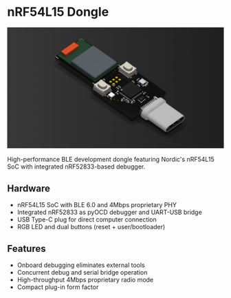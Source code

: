 # nRF54L15 Dongle
<p align="center">
  <img src="img/board.png" alt="nRF54L15 Dongle">
</p>

High-performance BLE development dongle featuring Nordic's nRF54L15 SoC with integrated nRF52833-based debugger.

## Hardware

- nRF54L15 SoC with BLE 6.0 and 4Mbps proprietary PHY
- Integrated nRF52833 as pyOCD debugger and UART-USB bridge
- USB Type-C plug for direct computer connection
- RGB LED and dual buttons (reset + user/bootloader)

## Features

- Onboard debugging eliminates external tools
- Concurrent debug and serial bridge operation
- High-throughput 4Mbps proprietary radio mode
- Compact plug-in form factor
